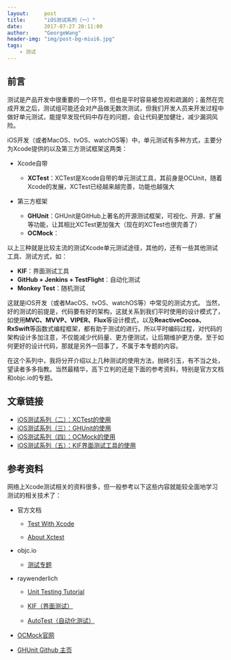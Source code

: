 ```yaml
---
layout:     post
title:      "iOS测试系列（一）"
date:       2017-07-27 20:11:00
author:     "GeorgeWang"
header-img: "img/post-bg-miui6.jpg"
tags:
    - 测试
---
```


## 前言

测试是产品开发中很重要的一个环节，但也是平时容易被忽视和疏漏的；虽然在完成开发之后，测试组可能还会对产品做无数次测试，但我们开发人员来开发过程中做好单元测试，能提早发现代码中存在的问题，会让代码更加健壮，减少漏洞风险。

iOS开发（或者MacOS、tvOS、watchOS等）中，单元测试有多种方式，主要分为Xcode提供的以及第三方测试框架这两类：

* Xcode自带
	* **XCTest**：XCTest是Xcode自带的单元测试工具，其前身是OCUnit，随着Xcode的发展，XCTest已经越来越完善，功能也越强大

* 第三方框架
	* **GHUnit**：GHUnit是GitHub上著名的开源测试框架，可视化、开源、扩展等功能，让其相比XCTest更加强大（现在的XCTest也很完善了）
	* **OCMock**：

以上三种就是比较主流的测试Xcode单元测试途径，其他的，还有一些其他测试工具、测试方式，如：

* **KIF**：界面测试工具
* **GitHub + Jenkins + TestFlight**：自动化测试
* **Monkey Test**：随机测试
	
这就是iOS开发（或者MacOS、tvOS、watchOS等）中常见的测试方式。
当然，好的测试的前提是，代码要有好的架构，这就关系到我们平时使用的设计模式了，如使用**MVC、MVVP、VIPER、Flux**等设计模式，以及**ReactiveCocoa、RxSwift**等函数式编程框架，都有助于测试的进行。所以平时编码过程，对代码的架构设计多加注意，不仅能减少代码量、更方便测试，让后期维护更方便。至于如何更好的设计代码，那就是另外一回事了，不属于本专题的内容。

在这个系列中，我将分开介绍以上几种测试的使用方法，抛砖引玉，有不当之处，望读者多多指教。当然最精华，高下立判的还是下面的参考资料，特别是官方文档和objc.io的专题。

## 文章链接

* [iOS测试系列（二）：XCTest的使用]()
* [iOS测试系列（三）：GHUnit的使用]()
* [iOS测试系列（四）：OCMock的使用]()
* [iOS测试系列（五）：KIF界面测试工具的使用]() 
	
## 参考资料

网络上Xcode测试相关的资料很多，但一般参考以下这些内容就能较全面地学习测试的相关技术了：

* 官方文档
	* [Test With Xcode](https://developer.apple.com/library/content/documentation/DeveloperTools/Conceptual/testing_with_xcode/chapters/01-introduction.html#//apple_ref/doc/uid/TP40014132-CH1-SW1)
	
	* [About Xctest](https://developer.apple.com/documentation/xctest#topics)

* objc.io
	* [测试专题](https://www.objc.io/issues/15-testing/)

* raywenderlich
	* [Unit Testing Tutorial](https://www.raywenderlich.com/?p=3716)

	* [KIF（界面测试）](https://www.raywenderlich.com/61419/ios-ui-testing-with-kif)

	* [AutoTest（自动化测试）](https://www.raywenderlich.com/22590/beginning-automated-testing-with-xcode-part-12)

* [OCMock官网](http://ocmock.org/)
* [GHUnit Github 主页](https://github.com/gh-unit/gh-unit)